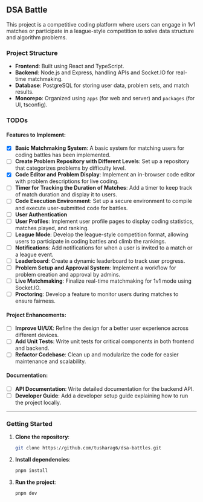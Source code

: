 ## DSA Battle

This project is a competitive coding platform where users can engage in 1v1 matches or participate in a league-style competition to solve data structure and algorithm problems.

### Project Structure

- **Frontend**: Built using React and TypeScript.
- **Backend**: Node.js and Express, handling APIs and Socket.IO for real-time matchmaking.
- **Database**: PostgreSQL for storing user data, problem sets, and match results.
- **Monorepo**: Organized using `apps` (for web and server) and `packages` (for UI, tsconfig).

### TODOs

#### Features to Implement:

- [x] **Basic Matchmaking System**: A basic system for matching users for coding battles has been implemented.
- [ ] **Create Problem Repository with Different Levels**: Set up a repository that categorizes problems by difficulty level.
- [x] **Code Editor and Problem Display**: Implement an in-browser code editor with problem descriptions for live coding.
- [ ] **Timer for Tracking the Duration of Matches**: Add a timer to keep track of match duration and display it to users.
- [ ] **Code Execution Environment**: Set up a secure environment to compile and execute user-submitted code for battles.
- [ ] **User Authentication**
- [ ] **User Profiles**: Implement user profile pages to display coding statistics, matches played, and ranking.
- [ ] **League Mode**: Develop the league-style competition format, allowing users to participate in coding battles and climb the rankings.
- [ ] **Notifications**: Add notifications for when a user is invited to a match or a league event.
- [ ] **Leaderboard**: Create a dynamic leaderboard to track user progress.
- [ ] **Problem Setup and Approval System**: Implement a workflow for problem creation and approval by admins.
- [ ] **Live Matchmaking**: Finalize real-time matchmaking for 1v1 mode using Socket.IO.
- [ ] **Proctoring**: Develop a feature to monitor users during matches to ensure fairness.

#### Project Enhancements:

- [ ] **Improve UI/UX**: Refine the design for a better user experience across different devices.
- [ ] **Add Unit Tests**: Write unit tests for critical components in both frontend and backend.
- [ ] **Refactor Codebase**: Clean up and modularize the code for easier maintenance and scalability.

#### Documentation:

- [ ] **API Documentation**: Write detailed documentation for the backend API.
- [ ] **Developer Guide**: Add a developer setup guide explaining how to run the project locally.

---

### Getting Started

1. **Clone the repository**:

   ```bash
   git clone https://github.com/tusharag6/dsa-battles.git
   ```

2. **Install dependencies**:

   ```bash
   pnpm install
   ```

3. **Run the project**:
   ```bash
   pnpm dev
   ```
